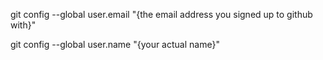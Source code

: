 git config --global user.email "{the email address you signed up to github with}"

git config --global user.name "{your actual name}"
